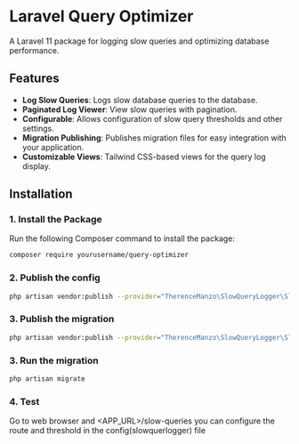 # Laravel Query Optimizer

A Laravel 11 package for logging slow queries and optimizing database performance.

## Features

- **Log Slow Queries**: Logs slow database queries to the database.
- **Paginated Log Viewer**: View slow queries with pagination.
- **Configurable**: Allows configuration of slow query thresholds and other settings.
- **Migration Publishing**: Publishes migration files for easy integration with your application.
- **Customizable Views**: Tailwind CSS-based views for the query log display.

## Installation

### 1. **Install the Package**

Run the following Composer command to install the package:

```sh
composer require yourusername/query-optimizer
```

### 2. **Publish the config**
```sh
php artisan vendor:publish --provider="TherenceManzo\SlowQueryLogger\SlowQueryLoggerServiceProvider" --tag=config
```

### 3. **Publish the migration**

```sh
php artisan vendor:publish --provider="TherenceManzo\SlowQueryLogger\SlowQueryLoggerServiceProvider" --tag=migrations
```

### 3. **Run the migration**

```sh
php artisan migrate
```

### 4. **Test**

Go to web browser and <APP_URL>/slow-queries you can configure the route and threshold in the config(slowquerlogger) file